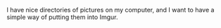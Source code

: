 I have nice directories of pictures on my computer, and I want to have a simple way of putting them into Imgur.
